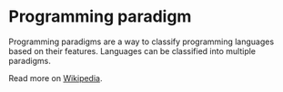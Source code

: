 # Programming paradigm

Programming paradigms are a way to classify programming languages based on their features. Languages can be classified into multiple paradigms.

Read more on [Wikipedia](https://en.wikipedia.org/wiki/Programming_paradigm).
